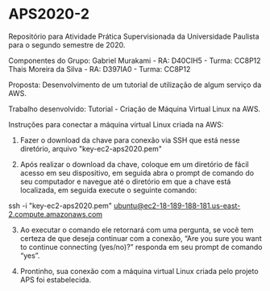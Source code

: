 # APS2020-2
Repositório para Atividade Prática Supervisionada da Universidade Paulista para o segundo semestre de 2020.

Componentes do Grupo:
Gabriel Murakami - RA: D40CIH5 - Turma: CC8P12
Thais Moreira da Silva - RA: D397IA0 - Turma: CC8P12

Proposta: Desenvolvimento de um tutorial de utilização de algum serviço da AWS.

Trabalho desenvolvido: Tutorial - Criação de Máquina Virtual Linux na AWS. 

Instruções para conectar a máquina virtual Linux criada na AWS:

1. Fazer o download da chave para conexão via SSH que está nesse diretório, arquivo "key-ec2-aps2020.pem"

2. Após realizar o download da chave, coloque em um diretório de fácil acesso em seu dispositivo, em seguida abra o prompt de comando do seu computador e navegue até o diretório em que a chave está localizada, em seguida execute o seguinte comando:

ssh -i "key-ec2-aps2020.pem" ubuntu@ec2-18-189-188-181.us-east-2.compute.amazonaws.com

3. Ao executar o comando ele retornará com uma pergunta, se você tem certeza de que deseja continuar com a conexão, “Are you sure you want to continue connecting (yes/no)?” responda em seu prompt de comando “yes”. 

4. Prontinho, sua conexão com a máquina virtual Linux criada pelo projeto APS foi estabelecida.
